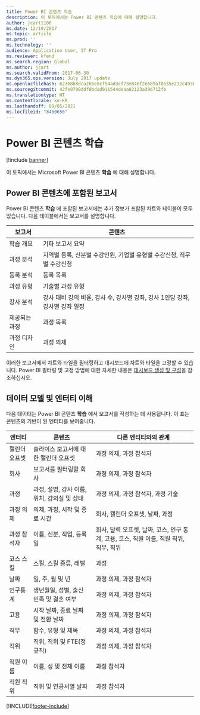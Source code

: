 ```yaml
---
title: Power BI 콘텐츠 학습
description: 이 토픽에서는 Power BI 콘텐츠 학습에 대해 설명합니다.
author: jcart1106
ms.date: 12/19/2017
ms.topic: article
ms.prod: ''
ms.technology: ''
audience: Application User, IT Pro
ms.reviewer: kfend
ms.search.region: Global
ms.author: jcart
ms.search.validFrom: 2017-06-30
ms.dyn365.ops.version: July 2017 update
ms.openlocfilehash: 6236868dca26be8cf54ad3cf73e846f2e689af8635e212c493b65a5d1aaa62ed
ms.sourcegitcommit: 42fe9790ddf0bdad911544deaa82123a396712fb
ms.translationtype: HT
ms.contentlocale: ko-KR
ms.lasthandoff: 08/05/2021
ms.locfileid: "8460656"
---
```

# <a name="learning-power-bi-content"></a>Power BI 콘텐츠 학습

[!include [banner](../includes/banner.md)]

이 토픽에서는 Microsoft Power BI 콘텐츠 **학습** 에 대해 설명합니다.

## <a name="reports-that-are-included-in-the-power-bi-content"></a>Power BI 콘텐츠에 포함된 보고서

Power BI 콘텐츠 **학습** 에 포함된 보고서에는 추가 정보가 포함된 차트와 테이블이 모두 있습니다. 다음 테이블에서는 보고서를 설명합니다.

| 보고서                | 콘텐츠 |
|-----------------------|----------|
| 학습 개요     | 기타 보고서 요약 |
| 과정 분석       | 지역별 등록, 신분별 수강인원, 기업별 유형별 수강신청, 직무별 수강신청 |
| 등록 분석 | 등록 목록 |
| 과정 유형          | 기술별 과정 유형 |
| 강사 분석   | 강사 대비 강의 비율, 강사 수, 강사별 강좌, 강사 1인당 강좌, 강사별 강좌 일정 |
| 제공되는 과정       | 과정 목록 |
| 과정 디자인        | 과정 의제 |

이러한 보고서에서 차트와 타일을 필터링하고 대시보드에 차트와 타일을 고정할 수 있습니다. Power BI 필터링 및 고정 방법에 대한 자세한 내용은 [대시보드 생성 및 구성](https://powerbi.microsoft.com/guided-learning/powerbi-learning-4-2-create-configure-dashboards)을 참조하십시오.

## <a name="understanding-the-data-model-and-entities"></a>데이터 모델 및 엔터티 이해

다음 데이터는 Power BI 콘텐츠 **학습** 에서 보고서를 작성하는 데 사용됩니다. 이 표는 콘텐츠의 기반이 된 엔터티를 보여줍니다.

| 엔터티           | 콘텐츠                                                         | 다른 엔티티와의 관계 |
|------------------|------------------------------------------------------------------|-----------------------------------|
| 캘린더 오프셋  | 슬라이스 보고서에 대한 캘린더 오프셋                                | 과정 의제, 과정 참석자 |
| 회사          | 보고서를 필터링할 회사                                   | 과정 의제, 과정 참석자 |
| 과정           | 과정, 설명, 강사 이름, 위치, 강의실 및 상태 | 과정 의제, 과정 참석자, 과정 기술 |
| 과정 의제    | 의제, 과정, 시작 및 종료 시간                          | 회사, 캘린더 오프셋, 날짜, 과정 |
| 과정 참석자 | 이름, 신분, 직업, 등록일                         | 회사, 달력 오프셋, 날짜, 코스, 인구 통계, 고용, 코스, 직원 이름, 직원 직위, 직무, 직위 |
| 코스 스킬     | 스킬, 스킬 종류, 레벨                                     | 과정 |
| 날짜             | 일, 주, 월 및 년                                   | 과정 의제, 과정 참석자 |
| 인구통계     | 생년월일, 성별, 출신 민족 및 결혼 여부         | 과정 의제, 과정 참석자 |
| 고용       | 시작 날짜, 종료 날짜 및 전환 날짜                        | 과정 의제, 과정 참석자 |
| 직무              | 함수, 유형 및 제목                                        | 과정 의제, 과정 참석자 |
| 직위         | 직위, 직위 및 FTE(정규직)                  | 과정 의제, 과정 참석자 |
| 직원 이름    | 이름, 성 및 전체 이름                             | 과정 참석자 |
| 직원 직위   | 직위 및 연공서열 날짜                                         | 과정 참석자 |


[!INCLUDE[footer-include](../../../includes/footer-banner.md)]